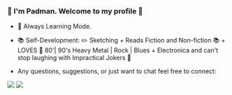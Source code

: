### 🙏  I'm Padman. Welcome to my profile 🥳
- 🌱  Always Learning Mode.
- 📚 Self-Development: ✏️ Sketching + Reads Fiction and Non-fiction 📚 +  LOVES 🎵 80'| 90's Heavy Metal | Rock | Blues + Electronica and can't stop laughing with Impractical Jokers 🤣

- Any questions, suggestions, or just want to chat feel free to connect:

[<img src="https://img.shields.io/badge/LinkedIn-0077B5?style=for-the-badge&logo=linkedin&logoColor=white" />][LinkedIn]
[<img src="https://img.shields.io/badge/Gmail-D14836?style=for-the-badge&logo=gmail&logoColor=white" />][gmail] 

[Linkedin]: https://www.linkedin.com/in/padman-selvamanickam
[gmail]: mailto:endlessgalaxy15@gmail.com
<!--
**Padman83/Padman83** is a ✨ _special_ ✨ repository because its `README.md` (this file) appears on your GitHub profile.

Here are some ideas to get you started:

- 🔭 I’m currently working on ...
- 🌱 I’m currently learning ...
- 👯 I’m looking to collaborate on ...
- 🤔 I’m looking for help with ...
- 💬 Ask me about ...
- 📫 How to reach me: ...
- 😄 Pronouns: ...
- ⚡ Fun fact: ...
-->
